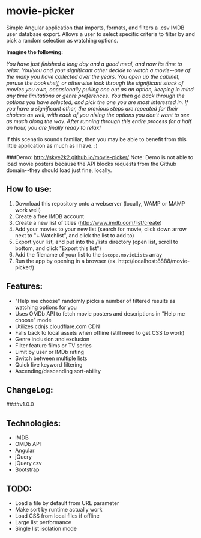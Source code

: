 # movie-picker

Simple Angular application that imports, formats, and filters a .csv IMDB user database export. Allows a user to select specific criteria to filter by and pick a random selection as watching options.

**Imagine the following:**

*You have just finished a long day and a good meal, and now its time to relax. You/you and your significant other decide to watch a movie--one of the many you have collected over the years. You open up the cabinet, peruse the bookshelf, or otherwise look through the significant stack of movies you own, occasionally pulling one out as an option, keeping in mind any time limitations or genre preferences. You then go back through the options you have selected, and pick the one you are most interested in. If you have a significant other, the previous steps are repeated for their choices as well, with each of you nixing the options you don't want to see as much along the way. After running through this entire process for a half an hour, you are *finally* ready to relax!*

If this scenario sounds familiar, then you may be able to benefit from this little application as much as I have. :)

###Demo: <http://skye2k2.github.io/movie-picker/>
Note: Demo is not able to load movie posters because the API blocks requests from the Github domain--they should load just fine, locally.

How to use:
------
1. Download this repository onto a webserver (locally, WAMP or MAMP work well)
1. Create a free IMDB account
1. Create a new list of titles (http://www.imdb.com/list/create)
1. Add your movies to your new list (search for movie, click down arrow next to "+ Watchlist", and click the list to add to)
1. Export your list, and put into the /lists directory (open list, scroll to bottom, and click "Export this list")
1. Add the filename of your list to the ```$scope.movieLists``` array
1. Run the app by opening in a browser (ex. http://localhost:8888/movie-picker/)

Features:
------
- "Help me choose" randomly picks a number of filtered results as watching options for you
- Uses OMDb API to fetch movie posters and descriptions in "Help me choose" mode
- Utilizes cdnjs.cloudflare.com CDN
- Falls back to local assets when offline (still need to get CSS to work)
- Genre inclusion and exclusion
- Filter feature films or TV series
- Limit by user or IMDb rating
- Switch between multiple lists
- Quick live keyword filtering
- Ascending/descending sort-ability


ChangeLog:
------
####v1.0.0


Technologies:
------
- IMDB
- OMDb API
- Angular
- jQuery
- jQuery.csv
- Bootstrap

TODO:
------
- Load a file by default from URL parameter
- Make sort by runtime actually work
- Load CSS from local files if offline
- Large list performance
- Single list isolation mode

